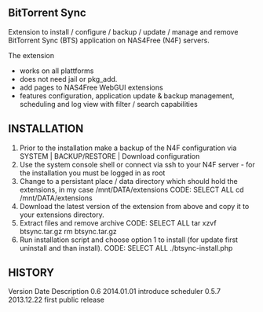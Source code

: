 BitTorrent Sync
---------------

Extension to install / configure / backup / update / manage and remove BitTorrent Sync (BTS) application on NAS4Free (N4F) servers.

The extension
- works on all plattforms
- does not need jail or pkg_add.
- add pages to NAS4Free WebGUI extensions
- features configuration, application update & backup management, scheduling and log view with filter / search capabilities

INSTALLATION
------------
1. Prior to the installation make a backup of the N4F configuration via SYSTEM | BACKUP/RESTORE | Download configuration
2. Use the system console shell or connect via ssh to your N4F server - for the installation you must be logged in as root
3. Change to a persistant place / data directory which should hold the extensions, in my case /mnt/DATA/extensions
CODE: SELECT ALL
cd /mnt/DATA/extensions
4. Download the latest version of the extension from above and copy it to your extensions directory.
5. Extract files and remove archive
CODE: SELECT ALL
tar xzvf btsync.tar.gz
rm btsync.tar.gz
6. Run installation script and choose option 1 to install (for update first uninstall and than install).
CODE: SELECT ALL
./btsync-install.php

HISTORY
-------
Version Date		Description
0.6		2014.01.01	introduce scheduler
0.5.7	2013.12.22	first public release
